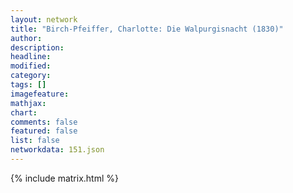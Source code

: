 ```yaml
---
layout: network
title: "Birch-Pfeiffer, Charlotte: Die Walpurgisnacht (1830)"
author:
description:
headline:
modified:
category:
tags: []
imagefeature: 
mathjax: 
chart: 
comments: false
featured: false
list: false
networkdata: 151.json
---
```

{% include matrix.html %}
